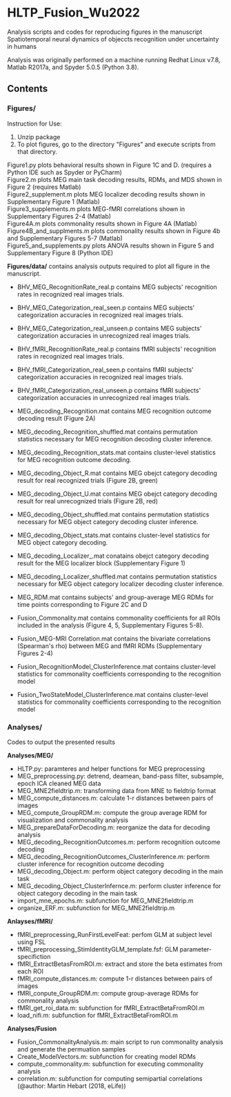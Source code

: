 # HLTP_Fusion_Wu2022

Analysis scripts and codes for reproducing figures in the manuscript Spatiotemporal neural dynamics of objeccts recognition under uncertainty in humans

Analysis was originally performed on a machine running Redhat Linux v7.8, Matlab R2017a, and Spyder 5.0.5 (Python 3.8).

## Contents

### **Figures/**
Instruction for Use:
1. Unzip package
2. To plot figures, go to the directory "Figures" and execute scripts from that directory.

Figure1.py plots behavioral results shown in Figure 1C and D. (requires a Python IDE such as Spyder or PyCharm)  
Figure2.m plots MEG main task decoding results, RDMs, and MDS shown in Figure 2 (requires Matlab)  
Figure2_supplement.m plots MEG localizer decoding results shown in Supplementary Figure 1 (Matlab)  
Figure3_supplements.m plots MEG-fMRI correlations shown in Supplementary Figures 2-4 (Matlab)  
Figure4A.m plots commonality results shown in Figure 4A (Matlab)  
Figure4B_and_supplments.m plots commonality results shown in Figure 4b and Supplementary Figures 5-7 (Matlab)  
Figure5_and_supplements.py plots ANOVA results shown in Figure 5 and Supplementary Figure 8 (Python IDE)    


**Figures/data/** contains analysis outputs required to plot all figure in the manuscript. 

* BHV_MEG_RecognitionRate_real.p contains MEG subjects' recognition rates in recognized real images trials.
* BHV_MEG_Categorization_real_seen.p contains MEG subjects' categorization accuracies in recognized real images trials.
* BHV_MEG_Categorization_real_unseen.p contains MEG subjects' categorization accuracies in unrecognized real images trials.
* BHV_fMRI_RecognitionRate_real.p contains fMRI subjects' recognition rates in recognized real images trials.
* BHV_fMRI_Categorization_real_seen.p contains fMRI subjects' categorization accuracies in recognized real images trials.
* BHV_fMRI_Categorization_real_unseen.p contains fMRI subjects' categorization accuracies in unrecognized real images trials.

* MEG_decoding_Recognition.mat contains MEG recognition outcome decoding result (Figure 2A)
* MEG_decoding_Recognition_shuffled.mat contains permutation statistics necessary for MEG recognition decoding cluster inference.  
* MEG_decoding_Recognition_stats.mat contains cluster-level statistics for MEG recognition outcome decoding.    

* MEG_decoding_Object_R.mat contains MEG obejct category decoding result for real recognized trials (Figure 2B, green)
* MEG_decoding_Object_U.mat contains MEG obejct category decoding result for real unrecognized trials (Figure 2B, red)
* MEG_decoding_Object_shuffled.mat contains permutation statistics necessary for MEG object category decoding cluster inference.  
* MEG_decoding_Object_stats.mat contains cluster-level statistics for MEG object category decoding.

* MEG_decoding_Localizer_.mat conatains obejct category decoding result for the MEG localizer block (Supplementary Figure 1)
* MEG_decoding_Localizer_shuffled.mat contains permutation statistics necessary for MEG object category localizer decoding cluster inference. 

* MEG_RDM.mat contains subjects' and group-average MEG RDMs for time points corresponding to Figure 2C and D     

* Fusion_Commonality.mat contains commonality coefficients for all ROIs included in the analysis (Figure 4, 5, Supplementary Figures 5-8).  
* Fusion_MEG-MRI Correlation.mat contains the bivariate correlations (Spearman's rho) between MEG and fMRI RDMs (Supplementary Figures 2-4) 
* Fusion_RecognitionModel_ClusterInference.mat contains cluster-level statistics for commonality coefficients corresponding to the recognition model  
* Fusion_TwoStateModel_ClusterInference.mat contains cluster-level statistics for commonality coefficients corresponding to the recognition model 

### **Analyses/**
Codes to output the presented results

**Analyses/MEG/**

* HLTP.py: paramteres and helper functions for MEG preprocessing
* MEG_preprocessing.py: detrend, deamean, band-pass filter, subsample, epoch ICA cleaned MEG data
* MEG_MNE2fieldtrip.m: transforming data from MNE to fieldtrip format
* MEG_compute_distances.m: calculate 1-r distances between pairs of images
* MEG_compute_GroupRDM.m: compute the group average RDM for visualization and commonality analysis
* MEG_prepareDataForDecoding.m: reorganize the data for decoding analysis 
* MEG_decoding_RecognitionOutcomes.m: perform recognition outcome decoding
* MEG_decoding_RecognitionOutcomes_ClusterInference.m: perform cluster inference for recognition outcome decoding
* MEG_decoding_Object.m: perform object category decoding in the main task
* MEG_decoding_Object_ClusterInfernce.m: perform cluster inference for object category decoding in the main task
* import_mne_epochs.m: subfunction for MEG_MNE2fieldtrip.m
* organize_ERF.m: subfunction for MEG_MNE2fieldtrip.m

**Anlayses/fMRI/**
* fMRI_preprocessing_RunFirstLevelFeat: perfom GLM at subject level using FSL
* fMRI_preprocessing_StimIdentityGLM_template.fsf: GLM parameter-specifiction
* fMRI_ExtractBetasFromROI.m: extract and store the beta estimates from each ROI
* fMRI_compute_distances.m: compute 1-r distances between pairs of images
* fMRI_conpute_GroupRDM.m: compute group-average RDMs for commonality analysis
* fMRI_get_roi_data.m: subfunction for fMRI_ExtractBetaFromROI.m
* load_nifi.m: subfunction for fMRI_ExtractBetaFromROI.m

**Analyses/Fusion**
* Fusion_CommonalityAnalysis.m: main script to run commonality analysis and generate the permuation samples
* Create_ModelVectors.m: subfunction for creating model RDMs
* compute_commonality.m: subfunction for executing commonality analysis
* correlation.m: subfunction for computing semipartial correlations (@author: Martin Hebart (2018, eLife))
